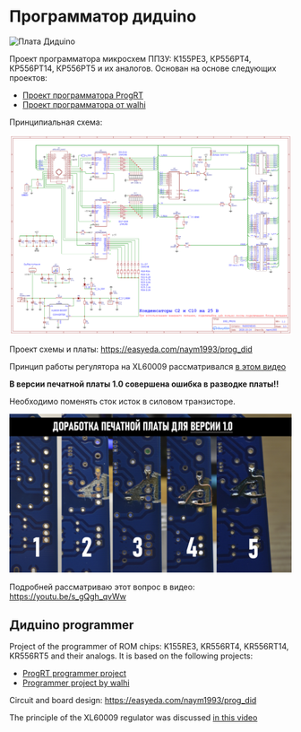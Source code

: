 # Программатор дидuino

![Плата Дидuino](/img/board.png "Дидuino")

Проект программатора микросхем ППЗУ: К155РЕ3, КР556РТ4, КР556РТ14, КР556РТ5 и их аналогов. Основан на основе следующих проектов:
* [Проект программатора ProgRT](https://zx-pk.ru/threads/15617-programmator-ppzu-155re3-556rt4-i-drugikh.html "Ссыдка на форум ZX-PK")
* [Проект программатора от walhi](https://github.com/walhi/arduino_eprom27_programmer "Ссыдка на github")

Принципиальная схема:

![Принципиальная схема](/img/scheme.png "Принципиальная схема")

Проект схемы и платы: <https://easyeda.com/naym1993/prog_did>

Принцип работы регулятора на XL60009 рассматривался [в этом видео](https://youtu.be/bcgiW_VbnP0 "Ссыдка на youtube")

**В версии печатной платы 1.0 совершена ошибка в разводке платы!!** 

Необходимо поменять сток исток в силовом транзисторе.

![Доработка платы версии 1.0](/img/fix_for_1.0.jpg "Доработка")

Подробней рассматриваю этот вопрос в видео: <https://youtu.be/s_gQgh_qvWw>

## Дидuino programmer

Project of the programmer of ROM chips: K155RE3, KR556RT4, KR556RT14, KR556RT5 and their analogs. It is based on the following projects:
* [ProgRT programmer project](https://zx-pk.ru/threads/15617-programmator-ppzu-155re3-556rt4-i-drugikh.html "Link to ZX-PK forum")
* [Programmer project by walhi](https://github.com/walhi/arduino_eprom27_programmer "Link to github")

Circuit and board design: <https://easyeda.com/naym1993/prog_did>

The principle of the XL60009 regulator was discussed [in this video](https://youtu.be/bcgiW_VbnP0 "Youtube link")